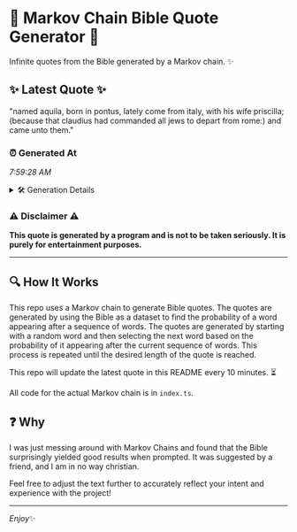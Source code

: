 # 📖 Markov Chain Bible Quote Generator 📖

Infinite quotes from the Bible generated by a Markov chain. ✨

## ✨ Latest Quote ✨
"named aquila, born in pontus, lately come from italy, with his wife priscilla; (because that claudius had commanded all jews to depart from rome:) and came unto them."

### ⏰ Generated At
*7:59:28 AM*

<details>
    <summary>🛠️ Generation Details</summary>
    <p>
        <strong>🌱 Seed:</strong> named<br>
        <strong>🔄 Iterations:</strong> 27<br>
        <strong>📜 Context History:</strong><br>[ named ]: aquila,<br>[ named, aquila, ]: born<br>[ named, aquila,, born ]: in<br>[ named, aquila,, born, in ]: pontus,<br>[ named, aquila,, born, in, pontus, ]: lately<br>[ named, aquila,, born, in, pontus,, lately ]: come<br>[ aquila,, born, in, pontus,, lately, come ]: from<br>[ born, in, pontus,, lately, come, from ]: italy,<br>[ in, pontus,, lately, come, from, italy, ]: with<br>[ pontus,, lately, come, from, italy,, with ]: his<br>[ lately, come, from, italy,, with, his ]: wife<br>[ come, from, italy,, with, his, wife ]: priscilla;<br>[ from, italy,, with, his, wife, priscilla; ]: (because<br>[ italy,, with, his, wife, priscilla;, (because ]: that<br>[ with, his, wife, priscilla;, (because, that ]: claudius<br>[ his, wife, priscilla;, (because, that, claudius ]: had<br>[ wife, priscilla;, (because, that, claudius, had ]: commanded<br>[ priscilla;, (because, that, claudius, had, commanded ]: all<br>[ (because, that, claudius, had, commanded, all ]: jews<br>[ that, claudius, had, commanded, all, jews ]: to<br>[ claudius, had, commanded, all, jews, to ]: depart<br>[ had, commanded, all, jews, to, depart ]: from<br>[ commanded, all, jews, to, depart, from ]: rome:)<br>[ all, jews, to, depart, from, rome:) ]: and<br>[ jews, to, depart, from, rome:), and ]: came<br>[ to, depart, from, rome:), and, came ]: unto<br>[ depart, from, rome:), and, came, unto ]: them.<br>
    </p>
</details>

### ⚠️ Disclaimer ⚠️
**This quote is generated by a program and is not to be taken seriously. It is purely for entertainment purposes.**

---

## 🔍 How It Works

This repo uses a Markov chain to generate Bible quotes. The quotes are generated by using the Bible as a dataset to find the probability of a word appearing after a sequence of words. The quotes are generated by starting with a random word and then selecting the next word based on the probability of it appearing after the current sequence of words. This process is repeated until the desired length of the quote is reached.

This repo will update the latest quote in this README every 10 minutes. ⏳

All code for the actual Markov chain is in `index.ts`.

## ❓ Why

I was just messing around with Markov Chains and found that the Bible surprisingly yielded good results when prompted. 
It was suggested by a friend, and I am in no way christian.

Feel free to adjust the text further to accurately reflect your intent and experience with the project!

---

*Enjoy*✨
